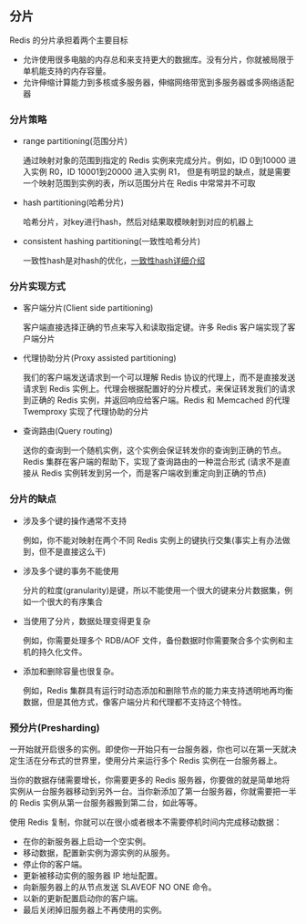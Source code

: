 ## 分片
Redis 的分片承担着两个主要目标
- 允许使用很多电脑的内存总和来支持更大的数据库。没有分片，你就被局限于单机能支持的内存容量。
- 允许伸缩计算能力到多核或多服务器，伸缩网络带宽到多服务器或多网络适配器
### 分片策略
- range partitioning(范围分片)

    通过映射对象的范围到指定的 Redis 实例来完成分片。例如，ID 0到10000 进入实例 R0，ID 10001到20000 进入实例 R1，
    但是有明显的缺点，就是需要一个映射范围到实例的表，所以范围分片在 Redis 中常常并不可取
- hash partitioning(哈希分片)

    哈希分片，对key进行hash，然后对结果取模映射到对应的机器上
- consistent hashing partitioning(一致性哈希分片)

    一致性hash是对hash的优化，[一致性hash详细介绍](/markdown/java/hash.md)
### 分片实现方式

- 客户端分片(Client side partitioning) 

    客户端直接选择正确的节点来写入和读取指定键。许多 Redis 客户端实现了客户端分片
- 代理协助分片(Proxy assisted partitioning)
    
    我们的客户端发送请求到一个可以理解 Redis 协议的代理上，而不是直接发送请求到 Redis 实例上。代理会根据配置好的分片模式，来保证转发我们的请求到正确的 Redis 实例，并返回响应给客户端。Redis 和 Memcached 的代理 Twemproxy 实现了代理协助的分片
- 查询路由(Query routing)

    送你的查询到一个随机实例，这个实例会保证转发你的查询到正确的节点。Redis 集群在客户端的帮助下，实现了查询路由的一种混合形式 (请求不是直接从 Redis 实例转发到另一个，而是客户端收到重定向到正确的节点)
### 分片的缺点

- 涉及多个键的操作通常不支持

    例如，你不能对映射在两个不同 Redis 实例上的键执行交集(事实上有办法做到，但不是直接这么干)
- 涉及多个键的事务不能使用

    分片的粒度(granularity)是键，所以不能使用一个很大的键来分片数据集，例如一个很大的有序集合
- 当使用了分片，数据处理变得更复杂

    例如，你需要处理多个 RDB/AOF 文件，备份数据时你需要聚合多个实例和主机的持久化文件。
- 添加和删除容量也很复杂。
    
    例如，Redis 集群具有运行时动态添加和删除节点的能力来支持透明地再均衡数据，但是其他方式，像客户端分片和代理都不支持这个特性。
    
### 预分片(Presharding)   

一开始就开启很多的实例。即使你一开始只有一台服务器，你也可以在第一天就决定生活在分布式的世界里，使用分片来运行多个 Redis 实例在一台服务器上。

当你的数据存储需要增长，你需要更多的 Redis 服务器，你要做的就是简单地将实例从一台服务器移动到另外一台。当你新添加了第一台服务器，你就需要把一半的 Redis 实例从第一台服务器搬到第二台，如此等等。

使用 Redis 复制，你就可以在很小或者根本不需要停机时间内完成移动数据：

- 在你的新服务器上启动一个空实例。
- 移动数据，配置新实例为源实例的从服务。
- 停止你的客户端。
- 更新被移动实例的服务器 IP 地址配置。
- 向新服务器上的从节点发送 SLAVEOF NO ONE 命令。
- 以新的更新配置启动你的客户端。
- 最后关闭掉旧服务器上不再使用的实例。